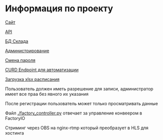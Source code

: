 # Информация по проекту
[Сайт](https://nti.offsound.ru/)

[API](https://api.offsound.ru/admin/warehouse/item/)

[БД Склада](https://api.offsound.ru/admin/warehouse/item/)

[Администрирование](https://api.offsound.ru/admin/)

[Смена пароля](https://api.offsound.ru/password_reset/)

[CURD Endpoint для автоматизации](https://api.offsound.ru/item/)

[Загрузка xlsx расписания](https://api.offsound.ru/item/upload_timetable/)

Пользователь должен иметь разрешение для записи, администратор имеет все праа без явного их указания

После регистрации пользователь может только просматривать данные

Файл [./factory_controller.py]() отвечает за управление конвеером в FactoryIO

Стриминг через OBS на nginx-rtmp который преобразует в HLS для хостинга
